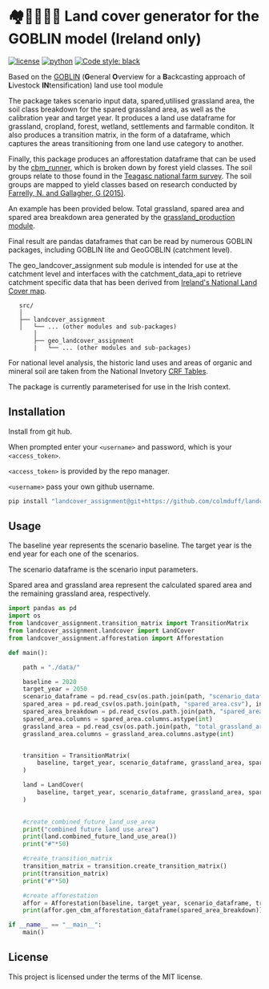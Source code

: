 # 🏘️🌳🌲🌽🍀 Land cover generator for the GOBLIN model (Ireland only)
[![license](https://img.shields.io/badge/License-MIT-red)](https://github.com/colmduff/landcover_assignment/blob/0.1.0/LICENSE)
[![python](https://img.shields.io/badge/python-3.9-blue?logo=python&logoColor=white)](https://github.com/colmduff/landcover_assignment)
[![Code style: black](https://img.shields.io/badge/code%20style-black-000000.svg)](https://github.com/psf/black)

 Based on the [GOBLIN](https://gmd.copernicus.org/articles/15/2239/2022/) (**G**eneral **O**verview for a **B**ackcasting approach of **L**ivestock **IN**tensification) land use tool module

 The package takes scenario input data, spared,utilised grassland area, the soil class breakdown for the spared grassland area, as well as the calibration year and target year. It produces a land use dataframe for grassland, cropland, forest, wetland, settlements and farmable conditon. It also produces a transition matrix, in the form of a dataframe, which captures the areas transitioning from one land use category to another. 

 Finally, this package produces an afforestation dataframe that can be used by the [cbm_runner](https://colmduff.github.io/cbm_runner/html/index.html), which is broken down by forest yield classes. The soil groups relate to those found in the [Teagasc national farm survey](https://www.teagasc.ie/rural-economy/rural-economy/national-farm-survey/). The soil groups are mapped to yield classes based on research conducted by [Farrelly, N. and Gallagher, G (2015)](https://journal.societyofirishforesters.ie/index.php/forestry/article/view/10299).

 An example has been provided below. Total grassland, spared area and spared area breakdown area generated by the [grassland_production module](https://colmduff.github.io/grassland_production/html/index.html).


 Final result are pandas dataframes that can be read by numerous GOBLIN packages, including GOBLIN lite and GeoGOBLIN (catchment level).

 The geo_landcover_assignment sub module is intended for use at the catchment level and interfaces with the catchment_data_api to 
 retrieve catchment specific data that has been derived from [Ireland's National Land Cover map](https://www.epa.ie/our-services/monitoring--assessment/assessment/mapping/national-land-cover-map/). 

 ```
    src/
    │
    ├── landcover_assignment
    │   └── ... (other modules and sub-packages)
        │
        ├── geo_landcover_assignment
        |   └── ... (other modules and sub-packages)

 ```

 For national level analysis, the historic land uses and areas of organic and mineral soil are taken from the National Invetory [CRF Tables](https://www.epa.ie/publications/monitoring--assessment/climate-change/air-emissions/irelands-national-inventory-submissions-2022.php).

 The package is currently parameterised for use in the Irish context. 

## Installation

Install from git hub. 

When prompted enter your ```<username>``` and password, which is your ```<access_token>```.

```<access_token>``` is provided by the repo manager.

```<username>``` pass your own github username.


```bash
pip install "landcover_assignment@git+https://github.com/colmduff/landcover_assignment.git@main" 

```

## Usage
The baseline year represents the scenario baseline. The target year is the end year for each one of the scenarios. 

The scenario dataframe is the scenario input parameters. 

Spared area and grassland area represent the calculated spared area and the remaining grassland area, respectively.

```python
import pandas as pd
import os
from landcover_assignment.transition_matrix import TransitionMatrix
from landcover_assignment.landcover import LandCover
from landcover_assignment.afforestation import Afforestation

def main():

    path = "./data/"

    baseline = 2020
    target_year = 2050
    scenario_dataframe = pd.read_csv(os.path.join(path, "scenario_dataframe.csv"), index_col=0)
    spared_area = pd.read_csv(os.path.join(path, "spared_area.csv"), index_col=0)
    spared_area_breakdown = pd.read_csv(os.path.join(path, "spared_area_breakdown.csv"), index_col=0)
    spared_area.columns = spared_area.columns.astype(int)
    grassland_area = pd.read_csv(os.path.join(path, "total_grassland_area.csv"), index_col=0)
    grassland_area.columns = grassland_area.columns.astype(int)


    transition = TransitionMatrix(
        baseline, target_year, scenario_dataframe, grassland_area, spared_area, spared_area_breakdown
    )

    land = LandCover(
        baseline, target_year, scenario_dataframe, grassland_area, spared_area, spared_area_breakdown
    )

    
    #create_combined_future_land_use_area
    print("combined future land use area")
    print(land.combined_future_land_use_area())
    print("#"*50)

    #create_transition_matrix
    transition_matrix = transition.create_transition_matrix()
    print(transition_matrix)
    print("#"*50)

    #create afforestation 
    affor = Afforestation(baseline, target_year, scenario_dataframe, transition_matrix)
    print(affor.gen_cbm_afforestation_dataframe(spared_area_breakdown))

if __name__ == "__main__":
    main()
```
## License
This project is licensed under the terms of the MIT license.
